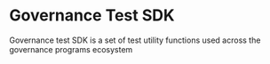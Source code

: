 # Governance Test SDK

Governance test SDK is a set of test utility functions used across the governance programs ecosystem
